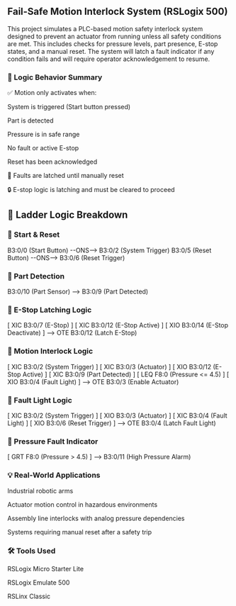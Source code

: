 ## Fail-Safe Motion Interlock System (RSLogix 500)

This project simulates a PLC-based motion safety interlock system designed to prevent an actuator from running unless all safety conditions are met. This includes checks for pressure levels, part presence, E-stop states, and a manual reset. The system will latch a fault indicator if any condition fails and will require operator acknowledgement to resume.

### 🧠 Logic Behavior Summary
✅ Motion only activates when:

System is triggered (Start button pressed)

Part is detected

Pressure is in safe range

No fault or active E-stop

Reset has been acknowledged

🚨 Faults are latched until manually reset

🔒 E-stop logic is latching and must be cleared to proceed

## 🧾 Ladder Logic Breakdown

### 🔁 Start & Reset

B3:0/0 (Start Button)     --ONS--> B3:0/2 (System Trigger)
B3:0/5 (Reset Button)     --ONS--> B3:0/6 (Reset Trigger)

### 🔁 Part Detection

B3:0/10 (Part Sensor)     --> B3:0/9 (Part Detected)

### 🔁 E-Stop Latching Logic

[ XIC B3:0/7  (E-Stop) ]
[ XIC B3:0/12 (E-Stop Active) ]
[ XIO B3:0/14 (E-Stop Deactivate) ]
--> OTE B3:0/12 (Latch E-Stop)

### 🔁 Motion Interlock Logic

[ XIC B3:0/2  (System Trigger) ]
[ XIC B3:0/3  (Actuator) ]
[ XIO B3:0/12 (E-Stop Active) ]
[ XIC B3:0/9  (Part Detected) ]
[ LEQ F8:0    (Pressure <= 4.5) ]
[ XIO B3:0/4  (Fault Light) ]
--> OTE B3:0/3 (Enable Actuator)

### 🔁 Fault Light Logic

[ XIC B3:0/2  (System Trigger) ]
[ XIO B3:0/3  (Actuator) ]
[ XIC B3:0/4  (Fault Light) ]
[ XIO B3:0/6  (Reset Trigger) ]
--> OTE B3:0/4 (Latch Fault Light)

### 🔁 Pressure Fault Indicator

[ GRT F8:0 (Pressure > 4.5) ] --> B3:0/11 (High Pressure Alarm)


### 💡 Real-World Applications

Industrial robotic arms

Actuator motion control in hazardous environments

Assembly line interlocks with analog pressure dependencies

Systems requiring manual reset after a safety trip

### 🛠 Tools Used

RSLogix Micro Starter Lite

RSLogix Emulate 500

RSLinx Classic


